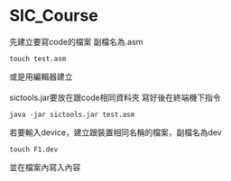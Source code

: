 # SIC_Course
先建立要寫code的檔案
副檔名為.asm
```
touch test.asm
```
或是用編輯器建立
<br>
<br>
sictools.jar要放在跟code相同資料夾
寫好後在終端機下指令
```
java -jar sictools.jar test.asm
```

若要輸入device，建立跟裝置相同名稱的檔案，副檔名為dev
```
touch F1.dev
```
並在檔案內寫入內容
